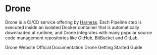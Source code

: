 # Drone

Drone is a CI/CD service offering by [Harness](https://harness.io/). Each Pipeline step is executed inside an isolated Docker container that is automatically downloaded at runtime, and Drone integrates with many popular source code management repositories like GitHub, BitBucket and GitLab.

<BadgeLink badgeText='Official Website' colorScheme='blue' href='https://www.drone.io/'>Drone Website</BadgeLink>
<BadgeLink badgeText='Official Documentation' colorScheme='blue' href='https://docs.drone.io/'>Official Documentation</BadgeLink>
<BadgeLink badgeText='Getting Started Guide' colorScheme='blue' href='https://docs.drone.io/server/overview/'>Drone Getting Started Guide</BadgeLink>
